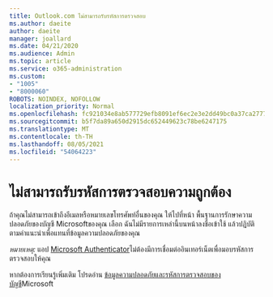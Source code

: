 ```yaml
---
title: Outlook.com ไม่สามารถรับรหัสการตรวจสอบ
ms.author: daeite
author: daeite
manager: joallard
ms.date: 04/21/2020
ms.audience: Admin
ms.topic: article
ms.service: o365-administration
ms.custom:
- "1005"
- "8000060"
ROBOTS: NOINDEX, NOFOLLOW
localization_priority: Normal
ms.openlocfilehash: fc921034e8ab577729efb8091ef6ec2e3e2dd49bc0a37ca27771b68756260c32
ms.sourcegitcommit: b5f7da89a650d2915dc652449623c78be6247175
ms.translationtype: MT
ms.contentlocale: th-TH
ms.lasthandoff: 08/05/2021
ms.locfileid: "54064223"
---
```

# <a name="cant-get-verification-codes"></a>ไม่สามารถรับรหัสการตรวจสอบความถูกต้อง

ถ้าคุณไม่สามารถเข้าถึงอีเมลหรือหมายเลขโทรศัพท์อื่นของคุณ ให้ไปที่หน้า พื้นฐานการรักษาความปลอดภัยของบัญชี Microsoft[](https://account.microsoft.com/security)ของคุณ เลือก ฉันไม่มีรายการเหล่านี้บนหน้าลงชื่อเข้าใช้ แล้วปฏิบัติตามคําแนะนําเพื่อแทนที่ข้อมูลความปลอดภัยของคุณ

*หมายเหตุ:* แอป [Microsoft Authenticator](https://go.microsoft.com/fwlink/?linkid=2016117)ไม่ต้องมีการเชื่อมต่ออินเทอร์เน็ตเพื่อมอบรหัสการตรวจสอบให้คุณ

หากต้องการเรียนรู้เพิ่มเติม โปรดอ่าน [ข้อมูลความปลอดภัยและรหัสการตรวจสอบของบัญชี](https://support.microsoft.com/help/12428/)Microsoft